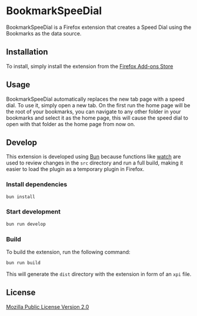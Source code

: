 # BookmarkSpeeDial

BookmarkSpeeDial is a Firefox extension that creates a Speed Dial using the Bookmarks as the data source.

## Installation

To install, simply install the extension from the [Firefox Add-ons Store](https://addons.mozilla.org/en-US/firefox/addon/bookmarkspeedial/)

## Usage

BookmarkSpeeDial automatically replaces the new tab page with a speed dial. To use it, simply open a new tab. On the first run the home page will be the root of your bookmarks, you can navigate to any other folder in your bookmarks and select it as the home page, this will cause the speed dial to open with that folder as the home page from now on.

## Develop

This extension is developed using [Bun](https://bun.sh/) because functions like [watch](https://bun.sh/guides/read-file/watch) are used to review changes in the `src` directory and run a full build, making it easier to load the plugin as a temporary plugin in Firefox.

### Install dependencies

```bash
bun install
```

### Start development

```bash
bun run develop
```

### Build

To build the extension, run the following command:

```bash
bun run build
```
This will generate the `dist` directory with the extension in form of an `xpi` file.

## License

[Mozilla Public License Version 2.0](https://www.mozilla.org/en-US/MPL/2.0/)